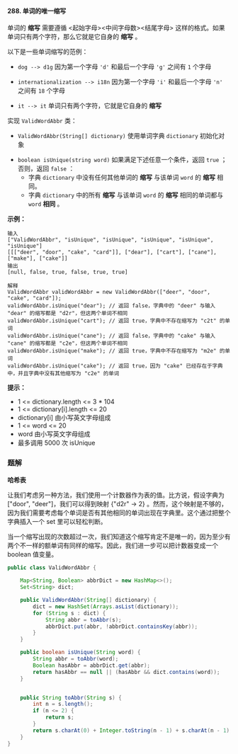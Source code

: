 #### 288. 单词的唯一缩写

单词的 **缩写** 需要遵循 <起始字母><中间字母数><结尾字母> 这样的格式。如果单词只有两个字符，那么它就是它自身的 **缩写** 。

以下是一些单词缩写的范例：

- `dog --> d1g` 因为第一个字母 `'d'` 和最后一个字母 `'g'` 之间有 `1` 个字母

- `internationalization --> i18n` 因为第一个字母 `'i'` 和最后一个字母 `'n'` 之间有 `18` 个字母

- `it --> it` 单词只有两个字符，它就是它自身的 **缩写**

实现 `ValidWordAbbr` 类：

- `ValidWordAbbr(String[] dictionary)` 使用单词字典 `dictionary` 初始化对象

* `boolean isUnique(string word)` 如果满足下述任意一个条件，返回 `true` ；否则，返回 `false` ：
  * 字典 `dictionary` 中没有任何其他单词的 **缩写** 与该单词 `word` 的 **缩写** 相同。
  * 字典 `dictionary` 中的所有 **缩写** 与该单词 `word` 的 **缩写** 相同的单词都与 `word` **相同** 。

**示例：**

```shell
输入
["ValidWordAbbr", "isUnique", "isUnique", "isUnique", "isUnique", "isUnique"]
[[["deer", "door", "cake", "card"]], ["dear"], ["cart"], ["cane"], ["make"], ["cake"]]
输出
[null, false, true, false, true, true]

解释
ValidWordAbbr validWordAbbr = new ValidWordAbbr(["deer", "door", "cake", "card"]);
validWordAbbr.isUnique("dear"); // 返回 false，字典中的 "deer" 与输入 "dear" 的缩写都是 "d2r"，但这两个单词不相同
validWordAbbr.isUnique("cart"); // 返回 true，字典中不存在缩写为 "c2t" 的单词
validWordAbbr.isUnique("cane"); // 返回 false，字典中的 "cake" 与输入 "cane" 的缩写都是 "c2e"，但这两个单词不相同
validWordAbbr.isUnique("make"); // 返回 true，字典中不存在缩写为 "m2e" 的单词
validWordAbbr.isUnique("cake"); // 返回 true，因为 "cake" 已经存在于字典中，并且字典中没有其他缩写为 "c2e" 的单词
```

**提示：**

* 1 <= dictionary.length <= 3 * 104
* 1 <= dictionary[i].length <= 20
* dictionary[i] 由小写英文字母组成
* 1 <= word <= 20
* word 由小写英文字母组成
* 最多调用 5000 次 isUnique

### 题解

**哈希表**

让我们考虑另一种方法，我们使用一个计数器作为表的值。比方说，假设字典为 ["door", "deer"]，我们可以得到映射 {"d2r" -> 2} 。然而，这个映射是不够的，因为我们需要考虑每个单词是否有其他相同的单词出现在字典里。这个通过把整个字典插入一个 set 里可以轻松判断。

当一个缩写出现的次数超过一次，我们知道这个缩写肯定不是唯一的，因为至少有两个不一样的额单词有同样的缩写。因此，我们进一步可以把计数器变成一个 boolean 值变量。

```java
public class ValidWordAbbr {
    
    Map<String, Boolean> abbrDict = new HashMap<>();
    Set<String> dict;

    public ValidWordAbbr(String[] dictionary) {
        dict = new HashSet(Arrays.asList(dictionary));
        for (String s : dict) {
            String abbr = toAbbr(s);
            abbrDict.put(abbr, !abbrDict.containsKey(abbr));
        }
    }

    public boolean isUnique(String word) {
        String abbr = toAbbr(word);
        Boolean hasAbbr = abbrDict.get(abbr);
        return hasAbbr == null || (hasAbbr && dict.contains(word));
    }


    public String toAbbr(String s) {
        int n = s.length();
        if (n <= 2) {
            return s;
        }
        return s.charAt(0) + Integer.toString(n - 1) + s.charAt(n - 1);
    }
}
```

